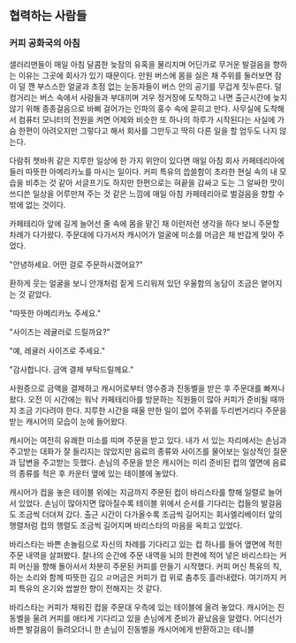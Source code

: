## 협력하는 사람들
### 커피 공화국의 아침
샐러리맨들이 매일 아침 달콤한 늦잠의 유혹을 물리치며 어딘가로 무거운 발걸음을 향하는 이유는 그곳에 회사가 있기 때문이다. 만원 버스에 몸을 실은 채 주위를 둘러보면 잠이 덜 깬 부스스한 얼굴과 초점 없는 눈동자들이 버스 안의 공기를 무겁게 짓누른다. 덜컹거리는 버스 속에서 사람들과 부대끼며 겨우 정거장에 도착하고 나면 출근시간에 늦지 않기 위해 종종걸음으로 바삐 걸어가는 인파의 홍수 속에 묻히고 만다. 사무실에 도착해서 컴퓨터 모니터의 전원을 켜면 어제와 비슷한 또 하나의 하루가 시작된다는 사실에 가슴 한편이 아려오지만 그렇다고 해서 회사를 그만두고 딱히 다른 일을 할 엄두도 나지 않는다.

다람쥐 쳇바퀴 같은 지루한 일상에 한 가지 위안이 있다면 매일 아침 회사 카페테리아에 들러 따뜻한 아메리카노를 마시는 일이다. 커피 특유의 씁쓸함이 초라한 현실 속의 내 모습을 비추는 것 같아 서글프기도 하지만 한편으로는 혀끝을 감싸고 도는 그 알싸한 맛이 쓰디쓴 일상을 어루만져 주는 것 같은 느낌에 매일 아침 카페테리아로 벌걸음을 향할 수밖에 없는 것이다.

카페테리아 앞에 길게 늘어선 줄 속에 몸을 맡긴 채 이런저런 생각을 하다 보니 주문할 차례가 다가왔다. 주문대에 다가서자 캐시어가 얼굴에 미소를 머금은 채 반갑게 맞아 주었다.

"안녕하세요. 어떤 걸로 주문하시겠어요?"

환하게 웃는 얼굴을 보니 안개처럼 짙게 드리워져 있던 우울함의 농담이 조금은 옅어지는 것 같았다.

"따뜻한 아메리카노 주세요."

"사이즈는 레귤러로 드릴까요?"

"예, 레귤러 사이즈로 주세요."

"감사합니다. 금액 결제 부탁드릴께요."

사원증으로 금액을 결제하고 캐시어로부터 영수증과 진동벨을 받은 후 주문대를 빠져나왔다. 오전 이 시간에는 워낙 카페테리아를 방문하는 직원들이 많아 커피가 준비될 때까지 조금 기다려야 한다. 지루한 시간을 때울 만한 일이 없어 주위를 두리번거리다 주문을 받는 캐시어의 모습이 눈에 들어왔다.

캐시어는 여전히 유쾌한 미소를 띠며 주문을 받고 있다. 내가 서 있는 자리에서는 손님과 주고받는 대화가 잘 들리지는 않았지만 음료의 종류와 사이즈를 물어보는 일상적인 질문과 답변을 주고받는 듯했다. 손님의 주문을 받은 캐시어는 미리 준비된 컵의 옆면에 음료의 종류를 적은 후 카운터 옆에 있는 테이블에 놓았다.

캐시어가 컵을 놓은 테이블 위에는 지금까지 주문된 컵이 바리스타를 향해 일렬로 늘어서 있었다. 손님이 많아지면 많아질수록 테이블 위에서 순서를 기다리는 컵들의 발걸음도 조금씩 더뎌져 갔다. 출근 시간이 다가올수록 조금씩 길어지는 회사엘리베이터 앞의 행렬처럼 컵의 행렬도 조금씩 길어지며 바리스타의 마음을 옥죄고 있었다.

바리스타는 바쁜 손놀림으로 자신의 차례를 기다리고 있는 컵 하나를 들어 옆면에 적힌 주문 내역을 살펴봤다. 찰나의 순간에 주문 내역을 뇌의 한켠에 적어 넣은 바리스타는 커피 머신을 향해 돌아서서 차분히 주문된 커피를 만들기 시작했다. 커피 머신 특유의 칙, 하는 소리와 함께 따뜻한 김으 ㄹ머금은 커피가 컵 위로 춤추듯 흘러내렸다. 여기까지 커피 특유의 온기와 쌉쌀한 향이 전해지는 것 같다.

바리스타는 커피가 채워진 컵을 주문대 우측에 있는 테이블에 올려 놓았다. 캐시어는 진동벨을 울려 커피를 애타게 기다리고 있을 손님에게 준비가 끝났음을 알렸다. 어디선가 바쁜 발걸음이 들려오더니 한 손님이 진동벨을 캐시어에게 반환하고는 테니블 